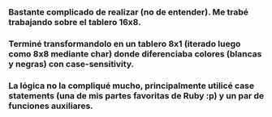 ### Bastante complicado de realizar (no de entender). Me trabé trabajando sobre el tablero 16x8.
### Terminé transformandolo en un tablero 8x1 (iterado luego como 8x8 mediante char) donde diferenciaba colores (blancas y negras) con case-sensitivity.
### La lógica no la compliqué mucho, principalmente utilicé case statements (una de mis partes favoritas de Ruby :p) y un par de funciones auxiliares.
